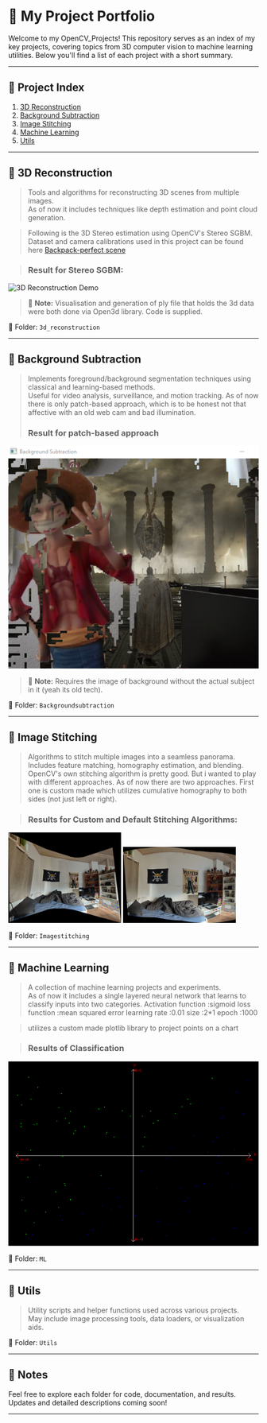 # 🧠 My Project Portfolio

Welcome to my OpenCV_Projects! This repository serves as an index of my key projects, covering topics from 3D computer vision to machine learning utilities. Below you'll find a list of each project with a short summary.

---

## 📁 Project Index

1. [3D Reconstruction](#-3d-reconstruction)
2. [Background Subtraction](#-background-subtraction)
3. [Image Stitching](#-image-stitching)
4. [Machine Learning](#-machine-learning)
5. [Utils](#-utils)

---

## 🔷 3D Reconstruction

> Tools and algorithms for reconstructing 3D scenes from multiple images.  
As of now it includes techniques like depth estimation and point cloud generation.

> Following is the 3D Stereo estimation using OpenCV's Stereo SGBM. Dataset and camera calibrations used in this project can be found here [Backpack-perfect scene](https://vision.middlebury.edu/stereo/data/scenes2014/datasets/Backpack-perfect/) 

> ### Result for Stereo SGBM:
<img src="OpenCV_Projects/Resources/3dstereo.gif" alt="3D Reconstruction Demo" width="600"/>

> 📌 **Note:** Visualisation and generation of ply file that holds the 3d data were both done via Open3d library. Code is supplied.


📂 Folder: `3d_reconstruction`

---

## 🔶 Background Subtraction

> Implements foreground/background segmentation techniques using classical and learning-based methods.  
Useful for video analysis, surveillance, and motion tracking.
> As of now there is only patch-based approach, which is to be honest not that affective with an old web cam and bad illumination.
> ### Result for patch-based approach
<img src="OpenCV_Projects/Resources/background_subt_patch_result.png" alt="Background Subtraction (Patch Based)" width="600"/>

> 📌 **Note:** Requires the image of background without the actual subject in it (yeah its old tech).

📂 Folder: `Backgroundsubtraction`

---

## 🧵 Image Stitching

> Algorithms to stitch multiple images into a seamless panorama.  
Includes feature matching, homography estimation, and blending.
> OpenCV's own stitching algorithm is pretty good. But i wanted to play with different approaches.
> As of now there are two approaches. First one is custom made which utilizes cumulative homography to both sides (not just left or right).

> ### Results for Custom and Default Stitching Algorithms:
<p float = "left">
  <img src="OpenCV_Projects/Resources/Panorama/panorama_custom.jpg" alt="Custom" width="45%"/>
  <img src="OpenCV_Projects/Resources/Panorama/panorama_default.jpg" alt="Default" width="45%"/>
</p>

📂 Folder: `Imagestitching`

---

## 🧠 Machine Learning

> A collection of machine learning projects and experiments.  
As of now it includes a single layered neural network that learns to classify inputs into two categories.
> Activation function       :sigmoid
 loss function              :mean squared error
 learning rate              :0.01
 size                       :2*1
 epoch                      :1000

> utilizes a custom made plotlib library to project points on a chart

> ### Results of Classification
<img src="OpenCV_Projects/Resources/NeuralNetworkResult_with_CustomPlotlib.png" alt="Classification Result" width="600"/>

📂 Folder: `ML`

---

## 🧰 Utils

> Utility scripts and helper functions used across various projects.  
May include image processing tools, data loaders, or visualization aids.

📂 Folder: `Utils`

---

## 📌 Notes

Feel free to explore each folder for code, documentation, and results.  
Updates and detailed descriptions coming soon!

---
